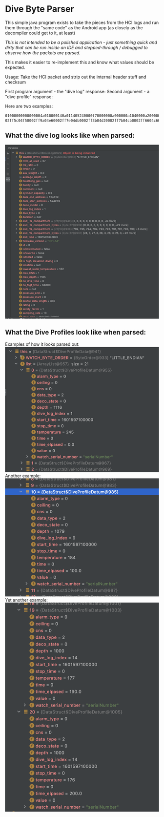Dive Byte Parser
====
This simple java program exists to take the pieces from the 
HCI logs and run them through the "same code" as the Android app
(as closely as the decompiler could get to it, at least)

_This is not intended to be a polished application - just something
quick and dirty that can be run inside an IDE and stepped-through / debugged
to observe how the packets are parsed._

This makes it easier to re-implement this and know what values
should be expected. 

Usage: 
Take the HCI packet and strip out the internal header stuff and checksum

First program argument - the "dive log" response: 
Second argument - a "dive profile" response:

Here are two examples: 
```
01000000000000004a010000140a011405240000f70000000a000000a1040000a200000000000000010008004b0108004430312d35410000e803000000000000010000000200000025000000010000000000000018031b031a031a03190318031703170316031603160316031603160316031603000000000000000000000000000000000000000000000000000000000000000020fd000000000000 02ff5c04f50002ff9a04e60002ff7e04db0002ff3b04d20002ff7b04cb0002ff6604c60002fe1804c10002fe7b04be0002fe8c04bb0002fe5604b90002fe3704b80002fed603b70002fd4b04b60002fd6a04b50002fd4c04b40002fd2a04b30002fdf503b30002fdd703b30002fcd703b20002fcd803b10002fcd603b00002fc

```

What the dive log looks like when parsed: 
----
![Dive Logs](images/dive_log_info.png)

What the Dive Profiles look like when parsed:
----
Examples of how it looks parsed out:
![Example 1](images/parsed_profile_1.png)
Another example:
![Example 2](images/parsed_profile_0.png)
Yet another example:
![Example 3](images/parsed_profile_2.png)

